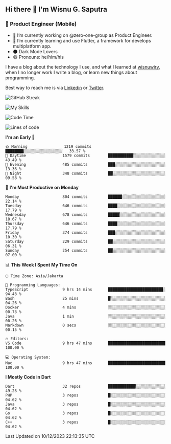 ## Hi there 👋 I'm Wisnu G. Saputra

### :mobile_phone_off: Product Engineer (Mobile)

- 🔭 I’m currently working on @zero-one-group as Product Engineer.
- 🌱 I’m currently learning and use Flutter, a framework for develops multiplatform app.
- 🌑 Dark Mode Lovers
- 😄 Pronouns: he/him/his

I have a blog about the technology I use, and what I learned at [wisnuwiry](https://wisnuwiry.space/), when I no longer work I write a blog, or learn new things about programming.

Best way to reach me is via [Linkedin](https://www.linkedin.com/in/wisnu-saputra/) or [Twitter](https://twitter.com/wisnuwiry).

![GitHub Streak](https://streak-stats.demolab.com?user=wisnuwiry&theme=dark&hide_border=true)

![My Skills](https://skillicons.dev/icons?i=dart,flutter,kotlin,swift,go,js,css,neovim,git,linux&perline=5)

<!--START_SECTION:waka-->
![Code Time](http://img.shields.io/badge/Code%20Time-879%20hrs%2040%20mins-blue)

![Lines of code](https://img.shields.io/badge/From%20Hello%20World%20I%27ve%20Written-4.6%20million%20lines%20of%20code-blue)

**I'm an Early 🐤** 

```text
🌞 Morning                1219 commits        ████████░░░░░░░░░░░░░░░░░   33.57 % 
🌆 Daytime                1579 commits        ███████████░░░░░░░░░░░░░░   43.49 % 
🌃 Evening                485 commits         ███░░░░░░░░░░░░░░░░░░░░░░   13.36 % 
🌙 Night                  348 commits         ██░░░░░░░░░░░░░░░░░░░░░░░   09.58 % 
```
📅 **I'm Most Productive on Monday** 

```text
Monday                   804 commits         ██████░░░░░░░░░░░░░░░░░░░   22.14 % 
Tuesday                  646 commits         ████░░░░░░░░░░░░░░░░░░░░░   17.79 % 
Wednesday                678 commits         █████░░░░░░░░░░░░░░░░░░░░   18.67 % 
Thursday                 646 commits         ████░░░░░░░░░░░░░░░░░░░░░   17.79 % 
Friday                   374 commits         ███░░░░░░░░░░░░░░░░░░░░░░   10.30 % 
Saturday                 229 commits         ██░░░░░░░░░░░░░░░░░░░░░░░   06.31 % 
Sunday                   254 commits         ██░░░░░░░░░░░░░░░░░░░░░░░   07.00 % 
```


📊 **This Week I Spent My Time On** 

```text
🕑︎ Time Zone: Asia/Jakarta

💬 Programming Languages: 
TypeScript               9 hrs 14 mins       ████████████████████████░   94.43 % 
Bash                     25 mins             █░░░░░░░░░░░░░░░░░░░░░░░░   04.26 % 
Docker                   4 mins              ░░░░░░░░░░░░░░░░░░░░░░░░░   00.73 % 
Java                     1 min               ░░░░░░░░░░░░░░░░░░░░░░░░░   00.26 % 
Markdown                 0 secs              ░░░░░░░░░░░░░░░░░░░░░░░░░   00.15 % 

🔥 Editors: 
VS Code                  9 hrs 47 mins       █████████████████████████   100.00 % 

💻 Operating System: 
Mac                      9 hrs 47 mins       █████████████████████████   100.00 % 
```

**I Mostly Code in Dart** 

```text
Dart                     32 repos            ████████████░░░░░░░░░░░░░   49.23 % 
PHP                      3 repos             █░░░░░░░░░░░░░░░░░░░░░░░░   04.62 % 
Java                     3 repos             █░░░░░░░░░░░░░░░░░░░░░░░░   04.62 % 
Go                       3 repos             █░░░░░░░░░░░░░░░░░░░░░░░░   04.62 % 
C++                      3 repos             █░░░░░░░░░░░░░░░░░░░░░░░░   04.62 % 
```




 Last Updated on 10/12/2023 22:13:35 UTC
<!--END_SECTION:waka-->
